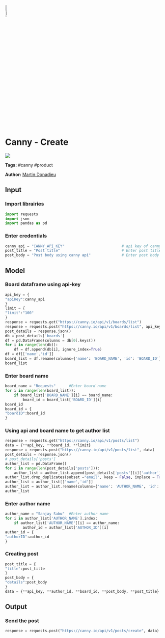 <img width="10%" alt="Naas" src="https://landen.imgix.net/jtci2pxwjczr/assets/5ice39g4.png?w=160"/>

# Canny - Create
<a href="https://app.naas.ai/user-redirect/naas/downloader?url=https://raw.githubusercontent.com/jupyter-naas/awesome-notebooks/master/Canny/Canny_Create.ipynb" target="_parent"><img src="https://naasai-public.s3.eu-west-3.amazonaws.com/open_in_naas.svg"/></a>

**Tags:** #canny #product

**Author:** [Martin Donadieu](https://www.linkedin.com/in/martindonadieu)

## Input

### Import librairies


```python
import requests
import json
import pandas as pd
```

### Enter credentials


```python
canny_api = "CANNY_API_KEY"                          # api key of canny
post_title = "Post title"                            # Enter post title                    
post_body = "Post body using canny api"              # Enter post body
```

## Model

### Board dataframe using api-key


```python
api_key = {
"apiKey":canny_api          
}
limit = {
"limit":"100"                          
}
response = requests.get("https://canny.io/api/v1/boards/list")
response = requests.post("https://canny.io/api/v1/boards/list", api_key)
post_details = response.json()
db = post_details['boards']
df = pd.DataFrame(columns = db[0].keys()) 
for i in range(len(db)):
    df = df.append(db[i], ignore_index=True)
df = df[['name','id']]
board_list = df.rename(columns={'name': 'BOARD_NAME', 'id': 'BOARD_ID'})
board_list
```

### Enter board name


```python
board_name = "Requests"      #Enter board name
for i in range(len(board_list)):
    if board_list['BOARD_NAME'][i] == board_name:
        board_id = board_list['BOARD_ID'][i]
board_id
board_id = {
"boardID":board_id                          
}
```

### Using api and board name to get author list


```python
response = requests.get("https://canny.io/api/v1/posts/list")
data = {**api_key, **board_id, **limit}
response = requests.post("https://canny.io/api/v1/posts/list", data)
post_details = response.json()
# post_details['posts']
author_list = pd.DataFrame()
for i in range(len(post_details['posts'])):
    author_list = author_list.append(post_details['posts'][i]['author'], ignore_index=True)
author_list.drop_duplicates(subset ="email", keep = False, inplace = True)
author_list = author_list[['name','id']]
author_list = author_list.rename(columns={'name': 'AUTHOR_NAME', 'id': 'AUTHOR_ID'})
author_list
```

### Enter author name


```python
author_name = "Sanjay Sabu"  #Enter author name
for i in author_list['AUTHOR_NAME'].index:
    if author_list['AUTHOR_NAME'][i] == author_name:
        author_id = author_list['AUTHOR_ID'][i]
author_id = {
"authorID":author_id                          
}
```

### Creating post


```python
post_title = {
"title":post_title                                    
}
post_body = {
"details":post_body                    
}
data = {**api_key, **author_id, **board_id, **post_body, **post_title}
```

## Output

### Send the post


```python
response = requests.post("https://canny.io/api/v1/posts/create", data)
```
